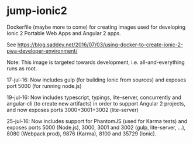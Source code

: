 # jump-ionic2
Dockerfile (maybe more to come) for creating images used for developing Ionic 2 Portable Web Apps and Angular 2 apps.

See https://blog.saddey.net/2016/07/03/using-docker-to-create-ionic-2-pwa-developer-environment/

Note: This image is targeted towards development, i.e. all-and-everything runs as root.

17-jul-16: Now includes gulp (for building Ionic from sources) and exposes port 5000 (for running node.js)

19-jul-16: Now includes typescript, typings, lite-server, concurrently and angular-cli (to create new artifacts)
in order to support Angular 2 projects, and now exposes ports 3000+3001+3002 (lite-server)

25-jul-16: Now includes support for PhantomJS (used for Karma tests) and exposes
ports 5000 (Node.js), 3000, 3001 and 3002 (gulp, lite-server, …),
8080 (Webpack prod), 9876 (Karma), 8100 and 35729 (Ionic).
